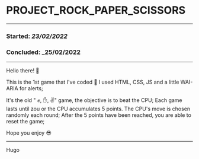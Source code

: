 PROJECT_ROCK_PAPER_SCISSORS
===========================
- - - -
### Started: _23/02/2022_ ###
### Concluded: _25/02/2022 ###
- - - -
Hello there! 👋

This is the 1st game that I've coded 🥇
I used HTML, CSS, JS and a little WAI-ARIA for alerts;

It's the old " ✊, ✋, ✌️" game, the objective is to beat the CPU;
Each game lasts until zou or the CPU accumulates 5 points.
The CPU's move is chosen randomly each round;
After the 5 points have been reached, you are able to reset the game;

Hope you enjoy 😎
- - - -
Hugo
